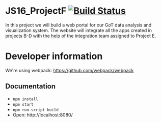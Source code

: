 # JS16_ProjectF [![Build Status](https://travis-ci.org/Rostlab/JS16_ProjectF.svg?branch=master)](https://travis-ci.org/Rostlab/JS16_ProjectF)
In this project we will build a web portal for our GoT data analysis and visualization system. The website will integrate all the apps created in projects B-D with the help of the integration team assigned to Project E.

# Developer information
We're using webpack: https://github.com/webpack/webpack
## Documentation
* `npm install`
* `npm start`
* `npm run-script build`
* Open: http://localhost:8080/
